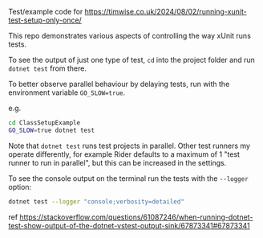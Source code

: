 Test/example code for <https://timwise.co.uk/2024/08/02/running-xunit-test-setup-only-once/>

This repo demonstrates various aspects of controlling the way xUnit runs tests.

To see the output of just one type of test, `cd` into the project folder and run `dotnet test` from there.

To better observe parallel behaviour by delaying tests, run with the environment variable `GO_SLOW=true`.

e.g.

```sh
cd ClassSetupExample 
GO_SLOW=true dotnet test
```

Note that `dotnet test` runs test projects in parallel. Other test runners my operate differently, for example Rider defaults to a maximum of 1 "test runner to run in parallel", but this can be increased in the settings.

To see the console output on the terminal run the tests with the `--logger` option:

```sh
dotnet test --logger "console;verbosity=detailed"
```
ref <https://stackoverflow.com/questions/61087246/when-running-dotnet-test-show-output-of-the-dotnet-vstest-output-sink/67873341#67873341>
